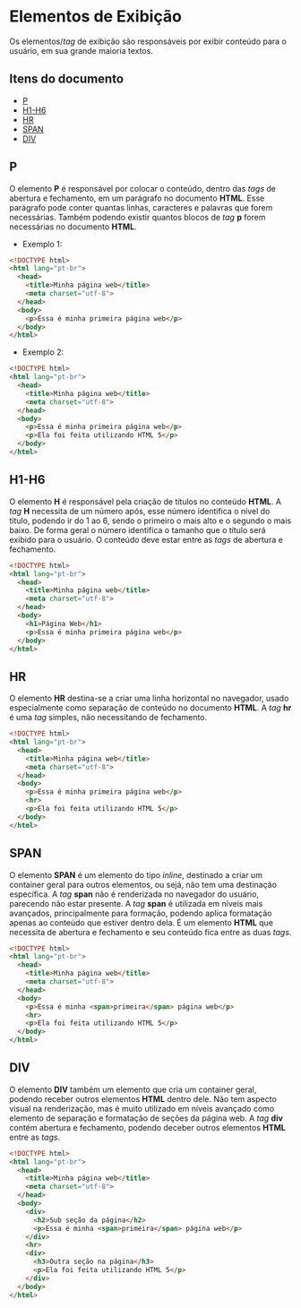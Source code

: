 # Elementos de Exibição
Os elementos/_tag_ de exibição são responsáveis por exibir conteúdo para o usuário, em sua grande maioria textos.

## Itens do documento
- [P](#P)
- [H1-H6](#H1-H6)
- [HR](#HR)
- [SPAN](#SPAN)
- [DIV](#DIV)

## P
O elemento **P** é responsável por colocar o conteúdo, dentro das _tags_ de abertura e fechamento, em um parágrafo no documento **HTML**. Esse parágrafo pode conter quantas linhas, caracteres e palavras que forem necessárias. Também podendo existir quantos blocos de _tag_ **p** forem necessárias no documento **HTML**.
- Exemplo 1:
```html
<!DOCTYPE html>
<html lang="pt-br">
  <head>
    <title>Minha página web</title>
    <meta charset="utf-8">
  </head>
  <body>
    <p>Essa é minha primeira página web</p>
  </body>
</html>
```
- Exemplo 2:
```html
<!DOCTYPE html>
<html lang="pt-br">
  <head>
    <title>Minha página web</title>
    <meta charset="utf-8">
  </head>
  <body>
    <p>Essa é minha primeira página web</p>
    <p>Ela foi feita utilizando HTML 5</p>
  </body>
</html>
```
## H1-H6
O elemento **H** é responsável pela criação de títulos no conteúdo **HTML**. A _tag_ **H** necessita de um número após, esse número identifica o nível do título, podendo ir do 1 ao 6, sendo o primeiro o mais alto e o segundo o mais baixo. De forma geral o número identifica o tamanho que o título será exibido para o usuário. O conteúdo deve estar entre as _tags_ de abertura e fechamento.
```html
<!DOCTYPE html>
<html lang="pt-br">
  <head>
    <title>Minha página web</title>
    <meta charset="utf-8">
  </head>
  <body>
    <h1>Página Web</h1>
    <p>Essa é minha primeira página web</p>
  </body>
</html>
```
## HR
O elemento **HR** destina-se a criar uma linha horizontal no navegador, usado especialmente como separação de conteúdo no documento **HTML**. A _tag_ **hr** é uma _tag_ simples, não necessitando de fechamento.
```html
<!DOCTYPE html>
<html lang="pt-br">
  <head>
    <title>Minha página web</title>
    <meta charset="utf-8">
  </head>
  <body>
    <p>Essa é minha primeira página web</p>
    <hr>
    <p>Ela foi feita utilizando HTML 5</p>
  </body>
</html>
```
## SPAN
O elemento **SPAN** é um elemento do tipo _inline_, destinado a criar um container geral para outros elementos, ou sejá, não tem uma destinação específica. A _tag_ **span** não é renderizada no navegador do usuário, parecendo não estar presente. A _tag_ **span** é utilizada em níveis mais avançados, principalmente para formação, podendo aplica formatação apenas ao conteúdo que estiver dentro dela. É um elemento **HTML** que necessita de abertura e fechamento e seu conteúdo fica entre as duas _tags_.
```html
<!DOCTYPE html>
<html lang="pt-br">
  <head>
    <title>Minha página web</title>
    <meta charset="utf-8">
  </head>
  <body>
    <p>Essa é minha <span>primeira</span> página web</p>
    <hr>
    <p>Ela foi feita utilizando HTML 5</p>
  </body>
</html>
```
## DIV
O elemento **DIV** também um elemento que cria um container geral, podendo receber outros elementos **HTML** dentro dele. Não tem aspecto visual na renderização, mas é muito utilizado em níveis avançado como elemento de separação e formatação de seções da página web. A _tag_ **div** contém abertura e fechamento, podendo deceber outros elementos **HTML** entre as _tags_.
```html
<!DOCTYPE html>
<html lang="pt-br">
  <head>
    <title>Minha página web</title>
    <meta charset="utf-8">
  </head>
  <body>
    <div>
      <h2>Sub seção da página</h2>
      <p>Essa é minha <span>primeira</span> página web</p>
    </div>
    <hr>
    <div>
      <h3>Outra seção na página</h3>
      <p>Ela foi feita utilizando HTML 5</p>
    </div>
  </body>
</html>
```
